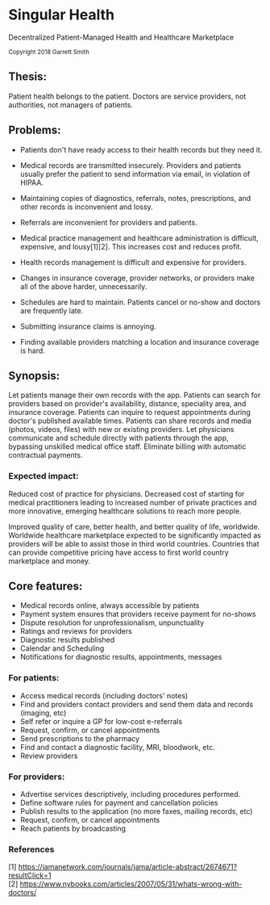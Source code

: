 # Singular Health
Decentralized Patient-Managed Health and Healthcare Marketplace
 
<sub>Copyright 2018 Garrett Smith</sub>


## Thesis: 
Patient health belongs to the patient. Doctors are service providers, not authorities, not managers of patients. 


## Problems: 
* Patients don't have ready access to their health records but they need it.

* Medical records are transmitted insecurely. Providers and patients usually prefer the patient to send information via email, in violation of HIPAA. 

* Maintaining copies of diagnostics, referrals, notes, prescriptions, and other records is inconvenient and lossy. 

* Referrals are inconvenient for providers and patients. 

* Medical practice management and healthcare administration is difficult, expensive, and lousy[1][2]. This increases cost and reduces profit.

* Health records management is difficult and expensive for providers. 

* Changes in insurance coverage, provider networks, or providers make all of the above harder, unnecessarily.

* Schedules are hard to maintain. Patients cancel or no-show and doctors are frequently late.

* Submitting insurance claims is annoying.

* Finding available providers matching a location and insurance coverage is hard.
 
## Synopsis: 
Let patients manage their own records with the app. Patients can search for providers based on provider's availability, distance, speciality area, and insurance coverage. Patients can inquire to request appointments during doctor's published available times. Patients can share records and media (photos, videos, files) with new or existing providers. Let physicians communicate and schedule directly with patients through the app, bypassing unskilled medical office staff. Eliminate billing with automatic contractual payments.

### Expected impact:
Reduced cost of practice for physicians. Decreased cost of starting for medical practitioners leading to increased number of private practices and more innovative, emerging healthcare solutions to reach more people.

Improved quality of care, better health, and better quality of life, worldwide. Worldwide healthcare marketplace expected to be significantly impacted as providers will be able to assist those in third world countries. Countries that can provide competitive pricing have access to first world country marketplace and money. 

## Core features:
 * Medical records online, always accessible by patients
 * Payment system ensures that providers receive payment for no-shows
 * Dispute resolution for unprofessionalism, unpunctuality
 * Ratings and reviews for providers
 * Diagnostic results published
 * Calendar and Scheduling
 * Notifications for diagnostic results, appointments, messages
 
### For patients: 
 * Access medical records (including doctors' notes) 
 * Find and providers contact providers and send them data and records (imaging, etc)
 * Self refer or inquire a GP for low-cost e-referrals
 * Request, confirm, or cancel appointments
 * Send prescriptions to the pharmacy
 * Find and contact a diagnostic facility, MRI, bloodwork, etc.
 * Review providers


### For providers: 
 * Advertise services descriptively, including procedures performed.
 * Define software rules for payment and cancellation policies
 * Publish results to the application (no more faxes, mailing records, etc)
 * Request, confirm, or cancel appointments
 * Reach patients by broadcasting 

### References 
[1] https://jamanetwork.com/journals/jama/article-abstract/2674671?resultClick=1  
[2] https://www.nybooks.com/articles/2007/05/31/whats-wrong-with-doctors/